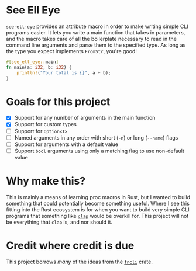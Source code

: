 # See Ell Eye

`see-ell-eye` provides an attribute macro in order to make writing simple CLI programs easier. It lets you
write a main function that takes in parameters, and the macro takes care of all the boilerplate necessary
to read in the command line arguments and parse them to the specified type. As long as the type you expect
implements `FromStr`, you're good!

```rust
#[see_ell_eye::main]
fn main(a: i32, b: i32) {
    println!("Your total is {}", a + b);
}
```

# Goals for this project

- [x] Support for any number of arguments in the main function
- [x] Support for custom types
- [ ] Support for `Option<T>`
- [ ] Named arguments in any order with short (`-n`) or long (`--name`) flags
- [ ] Support for arguments with a default value
- [ ] Support `bool` arguments using only a matching flag to use non-default value

# Why make this?

This is mainly a means of learning proc macros in Rust, but I wanted to build something that could potentially
become something useful. Where I see this fitting into the Rust ecosystem is for when you want to build very
simple CLI programs that something like [`clap`](https://github.com/clap-rs/clap) would be overkill for. This
project will not be everything that `clap` is, and nor should it.

# Credit where credit is due

This project borrows _many_ of the ideas from the [`fncli`](https://github.com/vidhanio/fncli) crate.
